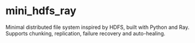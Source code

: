 # mini_hdfs_ray
Minimal distributed file system inspired by HDFS, built with Python and Ray. Supports chunking, replication, failure recovery and auto-healing.
